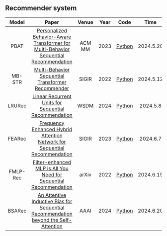 

<!--
**2023201123/2023201123** is a ✨ _special_ ✨ repository because its `README.md` (this file) appears on your GitHub profile.

Here are some ideas to get you started:

- 🔭 I’m currently working on ...
- 🌱 I’m currently learning ...
- 👯 I’m looking to collaborate on ...
- 🤔 I’m looking for help with ...
- 💬 Ask me about ...
- 📫 How to reach me: ...
- 😄 Pronouns: ...
- ⚡ Fun fact: ...
-->


<!-- 其他内容 -->  
  <!--
## 论文
  

  
| 题目        | 来源        | 链接        | 复现代码        |  
| ---------- | ---------- | ---------- | ------------- |  
| Linear Recurrent Units for Sequential Recommendation | WSDM ’24 | https://doi.org/10.1145/3616855.3635760 | 单元格数据8 |  
| Multi-Behavior Sequential Transformer Recommender | SIGIR ’22 | https://dl.acm.org/doi/10.1145/3477495.3532023 | mb-str-main |  
| 单元格数据5 | 单元格数据6 | 单元格数据7 | 单元格数据8 |  

-->

## Recommender system

| Model | Paper | Venue | Year | Code | Time |
| :---: | :---: | :---: | :--: | :--: | :--: |
| PBAT  | [Personalized Behavior-Aware Transformer for Multi-Behavior Sequential Recommendation](https://dl.acm.org/doi/10.1145/3581783.3611723)      |  ACM MM  | 2023     | [Python](https://github.com/2023201123/PBAT/tree/main)     |    2024.5.20  |
| MB-STR  | [Multi-Behavior Sequential Transformer Recommender](https://dl.acm.org/doi/10.1145/3477495.3532023)      |   SIGIR    | 2022     | [Python](https://github.com/2023201123/mb-str1)     |    2024.5.12  |
| LRURec | [Linear Recurrent Units for Sequential Recommendation](https://dl.acm.org/doi/10.1145/3477495.3532023)      |   WSDM    | 2024    | [Python](https://github.com/yuanenming/mb-str?tab=Apache-2.0-1-ov-file)     |    2024.5.8  |
| FEARec | [Frequency Enhanced Hybrid Attention Network for Sequential Recommendation](https://dl.acm.org/doi/10.1145/3477495.3532023)      |   SIGIR    | 2023    | [Python](https://github.com/2023201123/FEARec)     |    2024.6.7  |
| FMLP-Rec | [Filter-enhanced MLP is All You Need for Sequential Recommendation](https://dl.acm.org/doi/10.1145/3477495.3532023)      |   arXiv    | 2022    | [Python](https://github.com/RUCAIBox/FMLP-Rec)     |    2024.6.15  |
| BSARec | [An Attentive Inductive Bias for Sequential Recommendation beyond the Self-Attention](https://arxiv.org/abs/2312.10325)      |   AAAI    | 2024    | [Python](https://github.com/yehjin-shin/BSARec?tab=readme-ov-file)     |    2024.6.20  |





  

